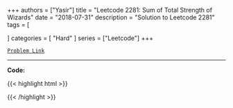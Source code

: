 
+++
authors = ["Yasir"]
title = "Leetcode 2281: Sum of Total Strength of Wizards"
date = "2018-07-31"
description = "Solution to Leetcode 2281"
tags = [
    
]
categories = [
    "Hard"
]
series = ["Leetcode"]
+++



[`Problem Link`](https://leetcode.com/problems/sum-of-total-strength-of-wizards/description/)

---

**Code:**

{{< highlight html >}}

{{< /highlight >}}

